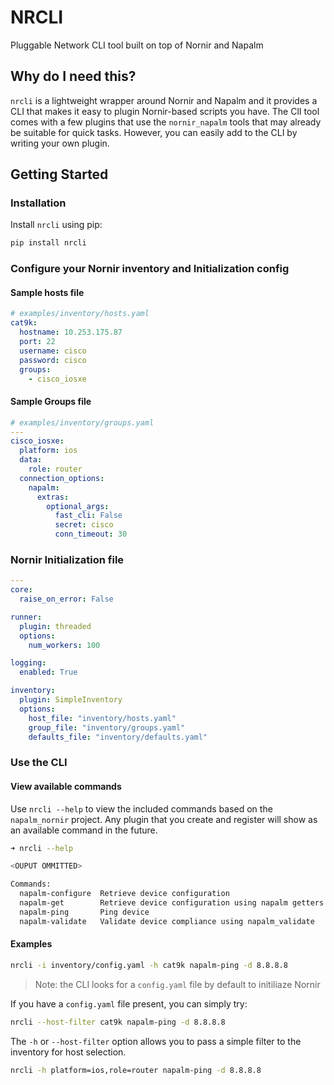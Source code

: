 # NRCLI

Pluggable Network CLI tool built on top of Nornir and Napalm

## Why do I need this?

`nrcli` is a lightweight wrapper around Nornir and Napalm and it provides a CLI that makes it easy to plugin Nornir-based scripts you have. The ClI tool comes with a few plugins that use the `nornir_napalm` tools that may already be suitable for quick tasks. However, you can easily add to the CLI by writing your own plugin.

## Getting Started

### Installation

Install `nrcli` using pip:

```sh
pip install nrcli
```

### Configure your Nornir inventory and Initialization config

#### Sample hosts file

```yaml
# examples/inventory/hosts.yaml
cat9k:
  hostname: 10.253.175.87
  port: 22
  username: cisco
  password: cisco
  groups:
    - cisco_iosxe
```

#### Sample Groups file

```yaml
# examples/inventory/groups.yaml
---
cisco_iosxe:
  platform: ios
  data:
    role: router
  connection_options:
    napalm:
      extras:
        optional_args:
          fast_cli: False
          secret: cisco
          conn_timeout: 30
```

### Nornir Initialization file

```yaml
---
core:
  raise_on_error: False

runner:
  plugin: threaded
  options:
    num_workers: 100

logging:
  enabled: True

inventory:
  plugin: SimpleInventory
  options:
    host_file: "inventory/hosts.yaml"
    group_file: "inventory/groups.yaml"
    defaults_file: "inventory/defaults.yaml"
```

### Use the CLI

#### View available commands

Use `nrcli --help` to view the included commands based on the `napalm_nornir` project. Any plugin that you create and register will show as an available command in the future.

```sh
➜ nrcli --help

<OUPUT OMMITTED>

Commands:
  napalm-configure  Retrieve device configuration
  napalm-get        Retrieve device configuration using napalm getters
  napalm-ping       Ping device
  napalm-validate   Validate device compliance using napalm_validate
```

#### Examples

```sh
nrcli -i inventory/config.yaml -h cat9k napalm-ping -d 8.8.8.8
```

> Note: the CLI looks for a `config.yaml` file by default to initiliaze Nornir

If you have a `config.yaml` file present, you can simply try:

```sh
nrcli --host-filter cat9k napalm-ping -d 8.8.8.8
```

The `-h` or `--host-filter` option allows you to pass a simple filter to the inventory for host selection.

```sh
nrcli -h platform=ios,role=router napalm-ping -d 8.8.8.8
```
